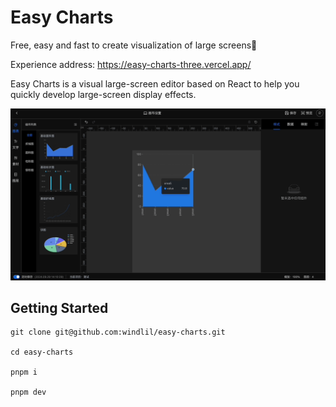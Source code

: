 <h1>
  Easy Charts
</h1>
<p>Free, easy and fast to create visualization of large screens🎉</P>

Experience address: https://easy-charts-three.vercel.app/

Easy Charts is a visual large-screen editor based on React to help you quickly develop large-screen display effects.

![](https://github.com/windlil/img/blob/main/Sep-29-2024%2014-12-49.gif)

## Getting Started
```
git clone git@github.com:windlil/easy-charts.git

cd easy-charts

pnpm i

pnpm dev
```